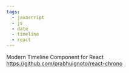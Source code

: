 ```yaml
---
tags:
  - javascript
  - js
  - date
  - timeline
  - react
---
```

Modern Timeline Component for React
https://github.com/prabhuignoto/react-chrono

